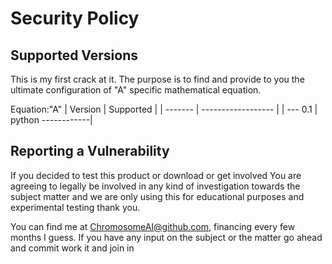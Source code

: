 # Security Policy

## Supported Versions

This is my first crack at it. The purpose is to find and
provide to you the ultimate configuration of "A" specific mathematical equation.

Equation:"A"
| Version | Supported          |
| ------- | ------------------ |
| --- 0.1 | python ------------|


## Reporting a Vulnerability

If you decided to test this product or download or get involved You 
are agreeing to legally be involved in any kind of investigation towards the subject matter
and we are only using this for educational purposes and experimental testing thank you.

You can find me at ChromosomeAI@github.com, financing every few months I guess.
If you have any input on the subject or the matter go ahead and commit work it and join in
